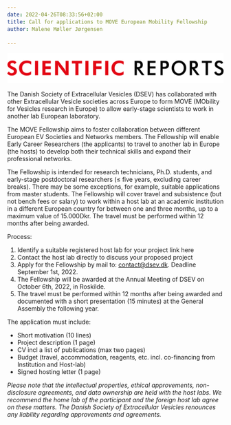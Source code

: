 ```yaml
---
date: 2022-04-26T08:33:56+02:00
title: Call for applications to MOVE European Mobility Fellowship
author: Malene Møller Jørgensen

---
```

![Minion](/images/1280px-scientific_reports_logo-svg.png)

The Danish Society of Extracellular Vesicles (DSEV) has collaborated with other Extracellular Vesicle societies across Europe to form MOVE (MObility for Vesicles research in Europe) to allow early-stage scientists to work in another lab European laboratory. 

The MOVE Fellowship aims to foster collaboration between different European EV Societies and Networks members. The Fellowship will enable Early Career Researchers (the applicants) to travel to another lab in Europe (the hosts) to develop both their technical skills and expand their professional networks. 

The Fellowship is intended for research technicians, Ph.D. students, and early-stage postdoctoral researchers (≤ five years, excluding career breaks). There may be some exceptions, for example, suitable applications from master students. The Fellowship will cover travel and subsistence (but not bench fees or salary) to work within a host lab at an academic institution in a different European country for between one and three months, up to a maximum value of 15.000Dkr. The travel must be performed within 12 months after being awarded.

Process:

1. Identify a suitable registered host lab for your project link here
2. Contact the host lab directly to discuss your proposed project
3. Apply for the Fellowship by mail to: [contact@dsev.dk](contact@dsev.dk "contact@dsev.dk"). Deadline September 1st, 2022.
4. The Fellowship will be awarded at the Annual Meeting of DSEV on October 6th, 2022, in Roskilde.
5. The travel must be performed within 12 months after being awarded and documented with a short presentation (15 minutes) at the General Assembly the following year.

The application must include:

* Short motivation (10 lines)
* Project description (1 page)
* CV incl a list of publications (max two pages)
* Budget (travel, accommodation, reagents, etc. incl. co-financing from Institution and Host-lab)
* Signed hosting letter (1 page)

_Please note that the intellectual properties, ethical approvements, non-disclosure agreements, and data ownership are held with the host labs. We recommend the home lab of the participant and the foreign host lab agree on these matters. The Danish Society of Extracellular Vesicles renounces any liability regarding approvements and agreements._